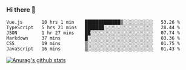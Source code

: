 ### Hi there 👋



<!--
**webB1an/webB1an** is a ✨ _special_ ✨ repository because its `README.md` (this file) appears on your GitHub profile.

Here are some ideas to get you started:

- 🔭 I’m currently working on ...
- 🌱 I’m currently learning ...
- 👯 I’m looking to collaborate on ...
- 🤔 I’m looking for help with ...
- 💬 Ask me about ...
- 📫 How to reach me: ...
- 😄 Pronouns: ...
- ⚡ Fun fact: ...
-->

<!--START_SECTION:waka-->

```text
Vue.js       10 hrs 1 min    █████████████▒░░░░░░░░░░░   53.26 %
TypeScript   5 hrs 21 mins   ███████░░░░░░░░░░░░░░░░░░   28.44 %
JSON         1 hr 27 mins    ██░░░░░░░░░░░░░░░░░░░░░░░   07.74 %
Markdown     37 mins         █░░░░░░░░░░░░░░░░░░░░░░░░   03.36 %
CSS          19 mins         ▒░░░░░░░░░░░░░░░░░░░░░░░░   01.75 %
JavaScript   16 mins         ▒░░░░░░░░░░░░░░░░░░░░░░░░   01.43 %
```

<!--END_SECTION:waka-->


[![Anurag's github stats](https://github-readme-stats.vercel.app/api?username=webB1an&show_icons=true&theme=radical)](https://github.com/anuraghazra/github-readme-stats)

